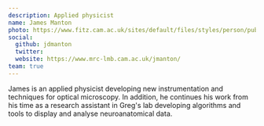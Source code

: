 ```yaml
---
description: Applied physicist
name: James Manton
photo: https://www.fitz.cam.ac.uk/sites/default/files/styles/person/public/2019-04/james_manton.png
social:
  github: jdmanton
  twitter:
  website: https://www.mrc-lmb.cam.ac.uk/jmanton/
team: true
---
```


James is an applied physicist developing new instrumentation and techniques for optical microscopy.
In addition, he continues his work from his time as a research assistant in Greg's lab developing algorithms and tools to display and analyse neuroanatomical data.
